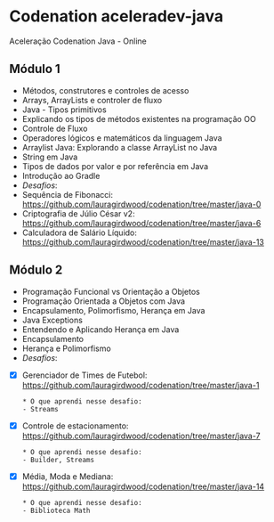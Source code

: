 # Codenation aceleradev-java
Aceleração Codenation Java - Online

## Módulo 1
* Métodos, construtores e controles de acesso
* Arrays, ArrayLists e controler de fluxo
* Java - Tipos primitivos
* Explicando os tipos de métodos existentes na programação OO
* Controle de Fluxo
* Operadores lógicos e matemáticos da linguagem Java
* Arraylist Java: Explorando a classe ArrayList no Java
* String em Java
* Tipos de dados por valor e por referência em Java
* Introdução ao Gradle
* *Desafios*:
* Sequência de Fibonacci: https://github.com/lauragirdwood/codenation/tree/master/java-0
* Criptografia de Júlio César v2: https://github.com/lauragirdwood/codenation/tree/master/java-6
* Calculadora de Salário Líquido: https://github.com/lauragirdwood/codenation/tree/master/java-13

## Módulo 2
* Programação Funcional vs Orientação a Objetos
* Programação Orientada a Objetos com Java
* Encapsulamento, Polimorfismo, Herança em Java
* Java Exceptions
* Entendendo e Aplicando Herança em Java
* Encapsulamento
* Herança e Polimorfismo
* *Desafios*:
- [x] Gerenciador de Times de Futebol: https://github.com/lauragirdwood/codenation/tree/master/java-1 

      * O que aprendi nesse desafio:
      - Streams
- [x] Controle de estacionamento: https://github.com/lauragirdwood/codenation/tree/master/java-7

      * O que aprendi nesse desafio:
      - Builder, Streams
- [x] Média, Moda e Mediana: https://github.com/lauragirdwood/codenation/tree/master/java-14

      * O que aprendi nesse desafio:
      - Biblioteca Math 

